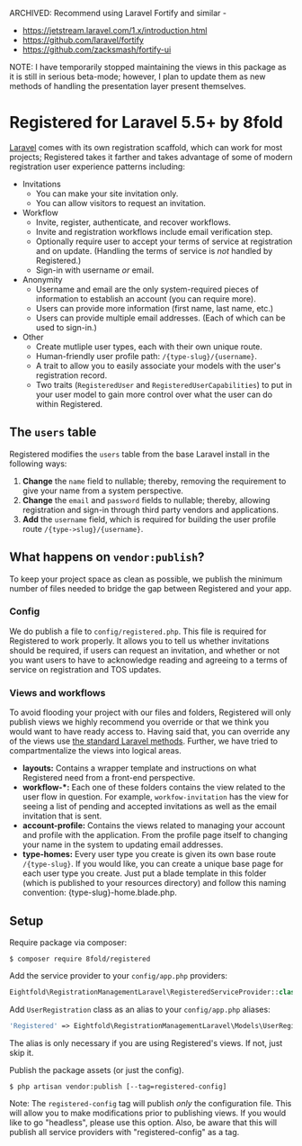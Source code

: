 ARCHIVED: Recommend using Laravel Fortify and similar - 

- https://jetstream.laravel.com/1.x/introduction.html
- https://github.com/laravel/fortify
- https://github.com/zacksmash/fortify-ui

NOTE: I have temporarily stopped maintaining the views in this package as it is still in serious beta-mode; however, I plan to update them as new methods of handling the presentation layer present themselves.

# Registered for Laravel 5.5+ by 8fold

[Laravel](https://laravel.com) comes with its own registration scaffold, which can work for most projects; Registered takes it farther and takes advantage of some of modern registration user experience patterns including:

- Invitations
  - You can make your site invitation only.
  - You can allow visitors to request an invitation.
- Workflow
  - Invite, register, authenticate, and recover workflows.
  - Invite and registration workflows include email verification step.
  - Optionally require user to accept your terms of service at registration and on update. (Handling the terms of service is *not* handled by Registered.)
  - Sign-in with username *or* email.
- Anonymity
  - Username and email are the only system-required pieces of information to establish an account (you can require more).
  - Users can provide more information (first name, last name, etc.)
  - Users can provide multiple email addresses. (Each of which can be used to sign-in.)
- Other
  - Create mutliple user types, each with their own unique route.
  - Human-friendly user profile path: `/{type-slug}/{username}`.
  - A trait to allow you to easily associate your models with the user's registration record.
  - Two traits (`RegisteredUser` and `RegisteredUserCapabilities`) to put in your user model to gain more control over what the user can do within Registered.

## The `users` table

Registered modifies the `users` table from the base Laravel install in the following ways:

1. **Change** the `name` field to nullable; thereby, removing the requirement to give your name from a system perspective.
2. **Change** the `email` and `password` fields to nullable; thereby, allowing registration and sign-in through third party vendors and applications.
3. **Add** the `username` field, which is required for building the user profile route `/{type->slug}/{username}`.

## What happens on `vendor:publish`?

To keep your project space as clean as possible, we publish the minimum number of files needed to bridge the gap between Registered and your app.

### Config

We do publish a file to `config/registered.php`. This file is required for Registered to work properly. It allows you to tell us whether invitations should be required, if users can request an invitation, and whether or not you want users to have to acknowledge reading and agreeing to a terms of service on registration and TOS updates.

### Views and workflows

To avoid flooding your project with our files and folders, Registered will only publish views we highly recommend you override or that we think you would want to have ready access to. Having said that, you can override any of the views use [the standard Laravel methods](https://laravel.com/docs/5.5/packages#views). Further, we have tried to compartmentalize the views into logical areas.

- **layouts:** Contains a wrapper template and instructions on what Registered need from a front-end perspective.
- **workflow-*:** Each one of these folders contains the view related to the user flow in question. For example, `workfow-invitation` has the view for seeing a list of pending and accepted invitations as well as the email invitation that is sent.
- **account-profile:** Contains the views related to managing your account and profile with the application. From the profile page itself to changing your name in the system to updating email addresses.
- **type-homes:** Every user type you create is given its own base route `/{type-slug}`. If you would like, you can create a unique base page for each user type you create. Just put a blade template in this folder (which is published to your resources directory) and follow this naming convention: {type-slug}-home.blade.php.

## Setup

Require package via composer:

```
$ composer require 8fold/registered
```

Add the service provider to your `config/app.php` providers:

```php
Eightfold\RegistrationManagementLaravel\RegisteredServiceProvider::class
```

Add `UserRegistration` class as an alias to your `config/app.php` aliases:

```php
'Registered' => Eightfold\RegistrationManagementLaravel\Models\UserRegistration::class
```

The alias is only necessary if you are using Registered's views. If not, just skip it.

Publish the package assets (or just the config).

```
$ php artisan vendor:publish [--tag=registered-config]
```

Note: The `registered-config` tag will publish *only* the configuration file. This will allow you to make modifications prior to publishing views. If you would like to go "headless", please use this option. Also, be aware that this will publish all service providers with "registered-config" as a tag.


